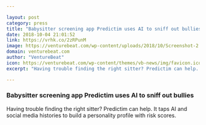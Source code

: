 ```yaml
---

layout: post
category: press
title: "Babysitter screening app Predictim uses AI to sniff out bullies"
date: 2018-10-04 21:01:52
link: https://vrhk.co/2zRPunM
image: https://venturebeat.com/wp-content/uploads/2018/10/Screenshot-2.png?fit=1744%2C934&strip=all
domain: venturebeat.com
author: "VentureBeat"
icon: https://venturebeat.com/wp-content/themes/vb-news/img/favicon.ico
excerpt: "Having trouble finding the right sitter? Predictim can help. It taps AI and social media histories to build a personality profile with risk scores."

---
```


### Babysitter screening app Predictim uses AI to sniff out bullies

Having trouble finding the right sitter? Predictim can help. It taps AI and social media histories to build a personality profile with risk scores.